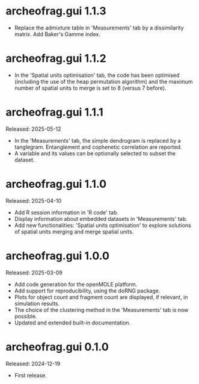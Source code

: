
# archeofrag.gui 1.1.3

* Replace the admixture table in 'Measurements' tab by a dissimilarity matrix. Add Baker's Gamme index. 

# archeofrag.gui 1.1.2

* In the 'Spatial units optimisation' tab, the code has been optimised (including the use of the heap permutation algorithm) and the maximum number of spatial units to merge is set to 8 (versus 7 before).

# archeofrag.gui 1.1.1
Released: 2025-05-12

* In the 'Measurements' tab, the simple dendrogram is replaced by a tanglegram. Entanglement and cophenetic correlation are reported.
* A variable and its values can be optionally selected to subset the dataset.

# archeofrag.gui 1.1.0
Released: 2025-04-10

* Add R session information in 'R code' tab. 
* Display information about embedded datasets in 'Measurements' tab.
* Add new functionalities: 'Spatial units optimisation' to explore solutions of spatial units merging and merge spatial units.

# archeofrag.gui 1.0.0
Released: 2025-03-09

* Add code generation for the openMOLE platform.
* Add support for reproducibility, using the doRNG package.
* Plots for object count and fragment count are displayed, if relevant, in simulation results.
* The choice of the clustering method in the 'Measurements' tab is now possible.
* Updated and extended built-in documentation.

# archeofrag.gui 0.1.0
Released: 2024-12-19

* First release.

